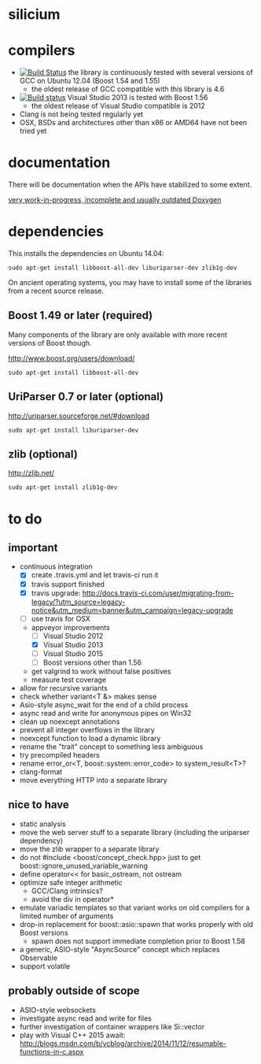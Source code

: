 silicium
========

compilers
=========

* [![Build Status](https://travis-ci.org/TyRoXx/silicium.svg?branch=master)](https://travis-ci.org/TyRoXx/silicium)
  the library is continuously tested with several versions of GCC on Ubuntu 12.04 (Boost 1.54 and 1.55)
  * the oldest release of GCC compatible with this library is 4.6
* [![Build status](https://ci.appveyor.com/api/projects/status/c3g0m66oe3t6e6ct/branch/master?svg=true)](https://ci.appveyor.com/project/TyRoXx/silicium/branch/master)
  Visual Studio 2013 is tested with Boost 1.56
  * the oldest release of Visual Studio compatible is 2012
* Clang is not being tested regularly yet
* OSX, BSDs and architectures other than x86 or AMD64 have not been tried yet

documentation
=============

There will be documentation when the APIs have stabilized to some extent.

[very work-in-progress, incomplete and usually outdated Doxygen](http://tyroxx.github.io/silicium/annotated.html)

dependencies
============

This installs the dependencies on Ubuntu 14.04:

```
sudo apt-get install libboost-all-dev liburiparser-dev zlib1g-dev
```

On ancient operating systems, you may have to install some of the
libraries from a recent source release.

Boost 1.49 or later (required)
------------------------------

Many components of the library are only available with more recent versions of Boost though.

http://www.boost.org/users/download/

```
sudo apt-get install libboost-all-dev
```

UriParser 0.7 or later (optional)
---------------------------------

http://uriparser.sourceforge.net/#download

```
sudo apt-get install liburiparser-dev
```

zlib (optional)
---------------

http://zlib.net/

```
sudo apt-get install zlib1g-dev
```

to do
=====

important
---------

* continuous integration
  * [x] create .travis.yml and let travis-ci run it
  * [x] travis support finished
  * [x] travis upgrade: http://docs.travis-ci.com/user/migrating-from-legacy/?utm_source=legacy-notice&utm_medium=banner&utm_campaign=legacy-upgrade
  * [ ] use travis for OSX
  * appveyor improvements
    * [ ] Visual Studio 2012
    * [x] Visual Studio 2013
    * [ ] Visual Studio 2015
    * [ ] Boost versions other than 1.56
  * get valgrind to work without false positives
  * measure test coverage
* allow for recursive variants
* check whether variant&lt;T &amp;&gt; makes sense
* Asio-style async_wait for the end of a child process
* async read and write for anonymous pipes on Win32
* clean up noexcept annotations
* prevent all integer overflows in the library
* noexcept function to load a dynamic library
* rename the "trait" concept to something less ambiguous
* try precompiled headers
* rename error_or&lt;T, boost::system::error_code&gt; to system_result&lt;T&gt;?
* clang-format
* move everything HTTP into a separate library

nice to have
------------

* static analysis
* move the web server stuff to a separate library (including the uriparser dependency)
* move the zlib wrapper to a separate library
* do not #include <boost/concept_check.hpp> just to get boost::ignore_unused_variable_warning
* define operator<< for basic_ostream, not ostream
* optimize safe integer arithmetic
  * GCC/Clang intrinsics?
  * avoid the div in operator*
* emulate variadic templates so that variant works on old compilers for a limited number of arguments
* drop-in replacement for boost::asio::spawn that works properly with old Boost versions
  * spawn does not support immediate completion prior to Boost 1.58
* a generic, ASIO-style "AsyncSource" concept which replaces Observable
* support volatile

probably outside of scope
-------------------------

* ASIO-style websockets
* investigate async read and write for files
* further investigation of container wrappers like Si::vector
* play with Visual C++ 2015 await: http://blogs.msdn.com/b/vcblog/archive/2014/11/12/resumable-functions-in-c.aspx
